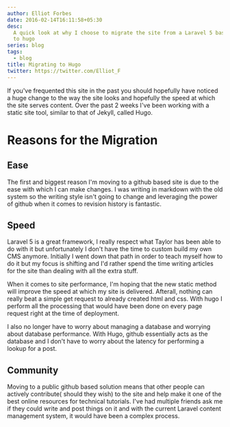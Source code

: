 ```yaml
---
author: Elliot Forbes
date: 2016-02-14T16:11:58+05:30
desc:
  A quick look at why I choose to migrate the site from a Laravel 5 based system
  to hugo
series: blog
tags:
  - blog
title: Migrating to Hugo
twitter: https://twitter.com/Elliot_F
---
```


If you've frequented this site in the past you should hopefully have noticed a
huge change to the way the site looks and hopefully the speed at which the site
serves content. Over the past 2 weeks I've been working with a static site tool,
similar to that of Jekyll, called Hugo.

# Reasons for the Migration

## Ease

The first and biggest reason I'm moving to a github based site is due to the
ease with which I can make changes. I was writing in markdown with the old
system so the writing style isn't going to change and leveraging the power of
github when it comes to revision history is fantastic.

## Speed

Laravel 5 is a great framework, I really respect what Taylor has been able to do
with it but unfortunately I don't have the time to custom build my own CMS
anymore. Initially I went down that path in order to teach myself how to do it
but my focus is shifting and I'd rather spend the time writing articles for the
site than dealing with all the extra stuff.

When it comes to site performance, I'm hoping that the new static method will
improve the speed at which my site is delivered. Afterall, nothing can really
beat a simple get request to already created html and css. With hugo I perform
all the processing that would have been done on every page request right at the
time of deployment.

I also no longer have to worry about managing a database and worrying about
database performance. With Hugo, github essentially acts as the database and I
don't have to worry about the latency for performing a lookup for a post.

## Community

Moving to a public github based solution means that other people can actively
contribute( should they wish) to the site and help make it one of the best
online resources for technical tutorials. I've had multiple friends ask me if
they could write and post things on it and with the current Laravel content
management system, it would have been a complex process.
